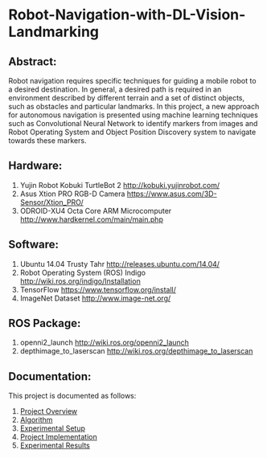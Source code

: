 # Robot-Navigation-with-DL-Vision-Landmarking

## Abstract:

Robot navigation requires specific techniques for guiding a mobile robot to a desired destination. In general, a desired path is required in an environment described by different terrain and a set of distinct objects, such as obstacles and particular landmarks. In this project, a new approach for autonomous navigation is presented using machine learning techniques such as Convolutional Neural Network to identify
markers from images and Robot Operating System and Object Position Discovery system to navigate towards these markers.

## Hardware:

1. Yujin Robot Kobuki TurtleBot 2 http://kobuki.yujinrobot.com/
2. Asus Xtion PRO RGB-D Camera https://www.asus.com/3D-Sensor/Xtion_PRO/
3. ODROID-XU4 Octa Core ARM Microcomputer http://www.hardkernel.com/main/main.php

## Software:

1. Ubuntu 14.04 Trusty Tahr http://releases.ubuntu.com/14.04/
2. Robot Operating System (ROS) Indigo http://wiki.ros.org/indigo/Installation
3. TensorFlow https://www.tensorflow.org/install/
4. ImageNet Dataset http://www.image-net.org/

## ROS Package:

1. openni2_launch http://wiki.ros.org/openni2_launch
2. depthimage_to_laserscan http://wiki.ros.org/depthimage_to_laserscan

## Documentation:

This project is documented as follows:

1. [Project Overview](https://github.com/LeonardovDev/Robot-Navigation-with-DL-Vision-Landmarking/blob/master/Project%20Overview.md)
2. [Algorithm](https://github.com/LeonardovDev/Robot-Navigation-with-DL-Vision-Landmarking/blob/master/Algorithm.md)
3. [Experimental Setup](https://github.com/LeonardovDev/Robot-Navigation-with-DL-Vision-Landmarking/blob/master/Experimental%20Setup.md)
4. [Project Implementation](https://github.com/LeonardovDev/Robot-Navigation-with-DL-Vision-Landmarking/blob/master/Project%20Implementation.md)
5. [Experimental Results](https://github.com/LeonardovDev/Robot-Navigation-with-DL-Vision-Landmarking/blob/master/Experimental%20Results.md)
